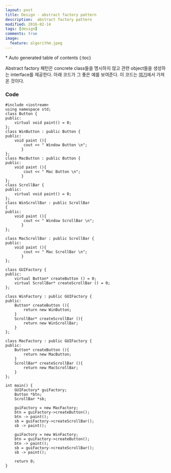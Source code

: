 ```yaml
---
layout: post
title: Design - abstract factory pattern
description:  abstract factory pattern
modified: 2016-02-14
tags: [design]
comments: true
image:
  feature: algorithm.jpeg
---
```


<section id="table-of-contents" class="toc">
<div id="drawer" markdown="1">
*  Auto generated table of contents
{:toc}
</div>
</section><!-- /#table-of-contents -->


Abstract factory 패턴은 concrete class들을 명시하지 않고 관련 object들을 생성하는 interface를 제공한다. 
아래 코드가 그 좋은 예를 보여준다. 이 코드는 [여기](http://www.bogotobogo.com/DesignPatterns/abstractfactorymethod.php)에서 가져온 것이다. 

### Code

```
#include <iostream>
using namespace std;
class Button {
public:
	virtual void paint() = 0;
};
class WinButton : public Button {
public:
	void paint (){
		cout << " Window Button \n";
       }
};
class MacButton : public Button {
public:
	void paint (){
		cout << " Mac Button \n";
       }
};
class ScrollBar {
public:
	virtual void paint() = 0;
};
class WinScrollBar : public ScrollBar 
{
public:
	void paint (){
		cout << " Window ScrollBar \n";
       }
};
 
class MacScrollBar : public ScrollBar {
public:
	void paint (){
		cout << " Mac ScrollBar \n";
       }
};

class GUIFactory {
public:
	virtual Button* createButton () = 0;
	virtual ScrollBar* createScrollBar () = 0;
};
 
class WinFactory : public GUIFactory {
public:
	Button* createButton (){
		return new WinButton;
	}
	ScrollBar* createScrollBar (){
		return new WinScrollBar;
	}
};
 
class MacFactory : public GUIFactory {
public:
	Button* createButton (){
		return new MacButton;
	}
	ScrollBar* createScrollBar (){
		return new MacScrollBar;
	}
};
 
int main() {
	GUIFactory* guiFactory;
	Button *btn;
	ScrollBar *sb;

	guiFactory = new MacFactory;
	btn = guiFactory->createButton();
	btn -> paint();
	sb = guiFactory->createScrollBar();
	sb -> paint();

	guiFactory = new WinFactory;
	btn = guiFactory->createButton();
	btn -> paint();
	sb = guiFactory->createScrollBar();
	sb -> paint();

	return 0;
}
```

